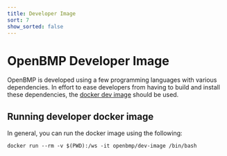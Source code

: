 ```yaml
---
title: Developer Image
sort: 7
show_sorted: false
---
```

# OpenBMP Developer Image

OpenBMP is developed using a few programming languages with various dependencies.
In effort to ease developers from having to build and install these dependencies,
the [docker dev image](https://github.com/OpenBMP/obmp-docker/tree/main/dev-image)
should be used. 

## Running developer docker image
In general, you can run the docker image using the following:

```
docker run --rm -v $(PWD):/ws -it openbmp/dev-image /bin/bash
```